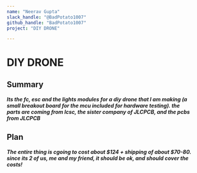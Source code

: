 ```yaml
---
name: "Neerav Gupta"
slack_handle: "@BadPotato1007"
github_handle: "BadPotato1007"
project: "DIY DRONE"

---
```


# DIY DRONE
## Summary
##### Its the fc, esc and the lights modules for a diy drone that I am making (a small breakout board for the mcu included for hardware testing). the parts are coming from lcsc, the sister company of JLCPCB, and the pcbs from JLCPCB 

## Plan
##### The entire thing is cgoing to cost about $124 + shipping of about $70-80. since its 2 of us, me and my friend, it should be ok, and should cover the costs!
